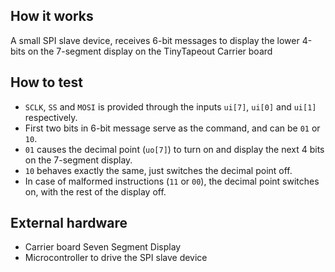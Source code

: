 <!---

This file is used to generate your project datasheet. Please fill in the information below and delete any unused
sections.

You can also include images in this folder and reference them in the markdown. Each image must be less than
512 kb in size, and the combined size of all images must be less than 1 MB.
--->

## How it works

A small SPI slave device, receives 6-bit messages to display the lower 4-bits on the 7-segment display on the TinyTapeout Carrier board

## How to test
- `SCLK`, `SS` and `MOSI` is provided through the inputs `ui[7]`, `ui[0]` and `ui[1]` respectively. 
- First two bits in 6-bit message serve as the command, and can be `01` or `10`. 
- `01` causes the decimal point (`uo[7]`) to turn on and display the next 4 bits on the 7-segment display. 
- `10` behaves exactly the same, just switches the decimal point off. 
- In case of malformed instructions (`11` or `00`), the decimal point switches on, with the rest of the display off.

## External hardware
- Carrier board Seven Segment Display
- Microcontroller to drive the SPI slave device
